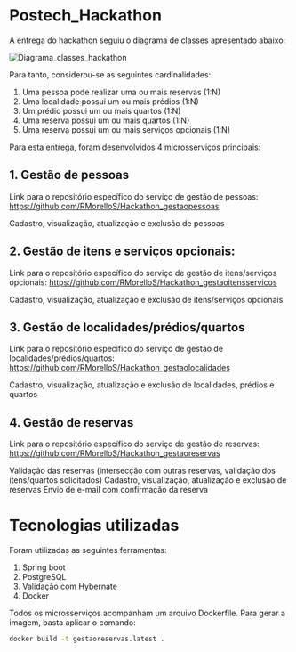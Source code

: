 # Postech_Hackathon

A entrega do hackathon seguiu o diagrama de classes apresentado abaixo:

![Diagrama_classes_hackathon](https://github.com/RMorelloS/Postech_Hackathon/assets/32580031/66475f44-5303-46c5-9047-4f0d807b90a4)


Para tanto, considerou-se as seguintes cardinalidades:

1. Uma pessoa pode realizar uma ou mais reservas (1:N)
2. Uma localidade possui um ou mais prédios (1:N)
3. Um prédio possui um ou mais quartos (1:N)
4. Uma reserva possui um ou mais quartos (1:N)
5. Uma reserva possui um ou mais serviços opcionais (1:N)


Para esta entrega, foram desenvolvidos 4 microsserviços principais:

## 1. Gestão de pessoas

Link para o repositório específico do serviço de gestão de pessoas: <https://github.com/RMorelloS/Hackathon_gestaopessoas>

Cadastro, visualização, atualização e exclusão de pessoas

## 2. Gestão de itens e serviços opcionais:

Link para o repositório específico do serviço de gestão de itens/serviços opcionais: <https://github.com/RMorelloS/Hackathon_gestaoitensservicos>

Cadastro, visualização, atualização e exclusão de itens/serviços opcionais

## 3. Gestão de localidades/prédios/quartos

Link para o repositório específico do serviço de gestão de localidades/prédios/quartos: <https://github.com/RMorelloS/Hackathon_gestaolocalidades>

Cadastro, visualização, atualização e exclusão de localidades, prédios e quartos

## 4. Gestão de reservas

Link para o repositório específico do serviço de gestão de reservas: <https://github.com/RMorelloS/Hackathon_gestaoreservas>

Validação das reservas (intersecção com outras reservas, validação dos itens/quartos solicitados)
Cadastro, visualização, atualização e exclusão de reservas
Envio de e-mail com confirmação da reserva

# Tecnologias utilizadas
Foram utilizadas as seguintes ferramentas:

1. Spring boot
2. PostgreSQL
3. Validação com Hybernate
4. Docker

Todos os microsserviços acompanham um arquivo Dockerfile. Para gerar a imagem, basta aplicar o comando:

```bash
docker build -t gestaoreservas.latest .
```
